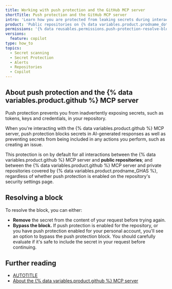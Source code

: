 ```yaml
---
title: Working with push protection and the GitHub MCP server
shortTitle: Push protection and the GitHub MCP server
intro: 'Learn how you are protected from leaking secrets during interactions with the {% data variables.product.github %} MCP server, and how to bypass a push protection block if you need to.'
product: 'Public repositories on {% data variables.product.prodname_dotcom_the_website %}'
permissions: '{% data reusables.permissions.push-protection-resolve-block %}'
versions:
  feature: copilot
type: how_to
topics:
  - Secret scanning
  - Secret Protection
  - Alerts
  - Repositories
  - Copilot
---
```


## About push protection and the {% data variables.product.github %} MCP server

Push protection prevents you from inadvertently exposing secrets, such as tokens, keys and credentials, in your repository.

When you're interacting with the {% data variables.product.github %} MCP server, push protection blocks secrets in AI-generated responses as well as preventing secrets from being included in any actions you perform, such as creating an issue.

This protection is on by default for all interactions between the {% data variables.product.github %} MCP server and **public repositories**; and between the {% data variables.product.github %} MCP server and private repositories covered by {% data variables.product.prodname_GHAS %}, regardless of whether push protection is enabled on the repository's security settings page.

## Resolving a block

To resolve the block, you can either:

* **Remove** the secret from the content of your request before trying again.
* **Bypass the block.** If push protection is enabled for the repository, or you have push protection enabled for your personal account, you'll see an option to bypass the push protection block. You should carefully evaluate if it's safe to include the secret in your request before continuing.

## Further reading

* [AUTOTITLE](/code-security/secret-scanning/introduction/about-push-protection)
* [About the {% data variables.product.github %} MCP server](/copilot/concepts/about-mcp#about-the-github-mcp-server)
